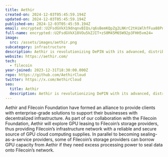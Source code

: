 ```yaml
---
title: Aethir
created-on: 2024-12-03T05:45:59.194Z
updated-on: 2024-12-03T05:45:59.194Z
published-on: 2024-12-03T05:45:59.194Z
email: encrypted::U2FsdGVkX19dnqnvBIQs/q6sBemKQpZg2LNKrC2tHiWlhfFua88PnssbxH6Jj1a2
full-name: encrypted::U2FsdGVkX18VOu5kZJIT+zS0M45M65W92p3FHH5vm24=
image:
  src: /assets/images/aethir.png
subcategory: infrastructure
description: Aethir is revolutionizing DePIN with its advanced, distributed enterprise-grade GPU-based compute infrastructure tailored for AI and gaming.
website: https://aethir.com/
tech:
  - filecoin
year-joined: 2023-12-31T18:30:00.000Z
repo: https://github.com/AethirCloud
twitter: https://x.com/AethirCloud
seo:
  title: Aethir
  description: Aethir is revolutionizing DePIN with its advanced, distributed enterprise-grade GPU-based compute infrastructure tailored for AI and gaming.
---
```


Aethir and Filecoin Foundation have formed an alliance to provide clients with enterprise-grade solutions to support their businesses with decentralized infrastructure. As part of our collaboration with the Filecoin Foundation, Aethir will explore GPU leasing to Filecoin’s storage providers, thus providing Filecoin’s infrastructure network with a reliable and secure source of GPU cloud computing supplies. In parallel to becoming sealing-as-a-service providers, some of Filecoin’s storage providers can borrow GPU capacity from Aethir if they need excess processing power to seal data onto Filecoin’s network.
